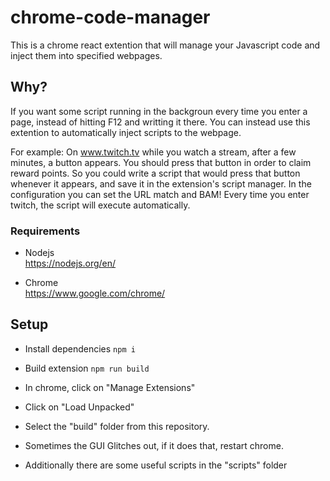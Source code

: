 # chrome-code-manager

This is a chrome react extention that will manage your Javascript code and inject them into specified webpages.

## Why?

If you want some script running in the backgroun every time you enter a page, instead of hitting F12 and writting it there. You can instead use this extention to automatically inject scripts to the webpage.

For example:
On www.twitch.tv while you watch a stream, after a few minutes, a button appears. You should press that button in order to claim reward points.
So you could write a script that would press that button whenever it appears, and save it in the extension's script manager. In the configuration you can set the URL match and BAM! Every time you enter twitch, the script will execute automatically.

### Requirements

* Nodejs  
https://nodejs.org/en/

* Chrome  
https://www.google.com/chrome/

## Setup

* Install dependencies ```npm i```

* Build extension ```npm run build```

* In chrome, click on "Manage Extensions"

* Click on "Load Unpacked"

* Select the "build" folder from this repository.

* Sometimes the GUI Glitches out, if it does that, restart chrome.

* Additionally there are some useful scripts in the "scripts" folder